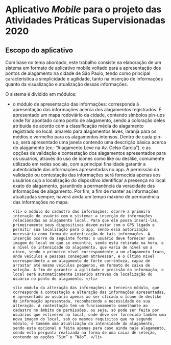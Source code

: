 <h1>Aplicativo <i>Mobile</i> para o projeto das Atividades Práticas Supervisionadas 2020</h1>

<h2>Escopo do aplicativo</h2>
<p>Com base no tema abordado, este trabalho consiste na elaboração de um sistema em formato de aplicativo mobile 
voltado para a apresentação dos pontos de alagamento na cidade de São Paulo, tendo como principal característica a simplicidade e agilidade, 
tanto na inserção de informações quanto da visualização e atualização dessas informações.</p>

<p>O sistema é dividido em módulos:</p> 
    <ul>
    <li> o módulo de apresentação das informações: corresponde à apresentação das informações acerca dos alagamentos registrados.
É apresentado um mapa rodoviário da cidade, contendo símbolos pin-ups onde for apontado como ponto de alagamento, sendo a coloração deles atribuída de acordo com a classificação média do alagamento registrado no local: amarelo para alagamentos leves, laranja para os médios e vermelho para os alagamentos intensos. Dentro de cada pin-up, será apresentado uma janela contendo uma descrição básica acerca do alagamento (ex.: “Alagamento Leve na Av. Celso Garcia”), e as opções de validação e contestação dos alagamentos apresentados para os usuários, através do uso de ícones como like ou deslike, comumente utilizado em redes sociais, com a principal finalidade garantir a autenticidade das informações apresentadas no app.  A permissão da validação ou contestação das informações será fornecida apenas aos usuários cujo a localização do dispositivo identificar a presença no local exato do alagamento, garantindo a permanência da veracidade das informações de alagamento. Por fim, a fim de manter as informações atualizadas sempre, haverá ainda um tempo máximo de permanência das informações no mapa.</li>

    <li> o módulo do cadastro das informações: ocorre a primeira interação do usuário com o sistema: a inserção de informações relacionadas ao alagamento local. Para que ele possa inseri-las, primeiramente seus dispositivos devem estar com o GPS ligado e permitir sua localização para o app, sendo essa autorização necessária como forma de autenticação de tais informações. A inserção ocorre da seguinte forma: o usuário deve fornecer uma imagem do local em que se encontra, sendo esta retirada na hora, e o nível de intensidade do alagamento, que varia de nível um a cinco, sendo o primeiro nível correspondente a um alagamento fraco, onde veículos e pessoas conseguem atravessar, e o último nível correspondente a um alagamento de forte correnteza, capaz de arrastar até mesmo veículos pequenos, em formato de caixa de seleção. A fim de garantir a agilidade e precisão da informação, o local será automaticamente inserido através da localização do usuário no ponto de alagamento. </li>

    <li> módulo da alteração das informações: o terceiro módulo, que corresponde à contestação e alteração das informações apresentadas, é apresentado ao usuário apenas ao ser clicado o ícone de deslike da informação apresentada, reconhecendo a necessidade de sua alteração. A contestação tem um funcionamento semelhante ao cadastro no âmbito de permissões, ou seja, só pode ser feita por usuários que estiverem no local, onde deve ser fornecido também uma nova imagem do local, sob os mesmos requisitos que no segundo módulo, e também uma atualização da intensidade do alagamento, sendo esta opcional e feita apenas para caso ainda haja alagamento, sendo esta pergunta realizada na forma de uma caixa de seleção, contendo as opções “Sim” e “Não”. </li>

